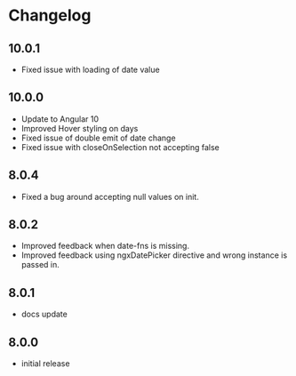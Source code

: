 # Changelog

## 10.0.1
- Fixed issue with loading of date value 

## 10.0.0
- Update to Angular 10
- Improved Hover styling on days
- Fixed issue of double emit of date change
- Fixed issue with closeOnSelection not accepting false

## 8.0.4
- Fixed a bug around accepting null values on init. 

## 8.0.2
- Improved feedback when date-fns is missing.
- Improved feedback using ngxDatePicker directive and wrong instance is passed in.

## 8.0.1
- docs update

## 8.0.0
- initial release